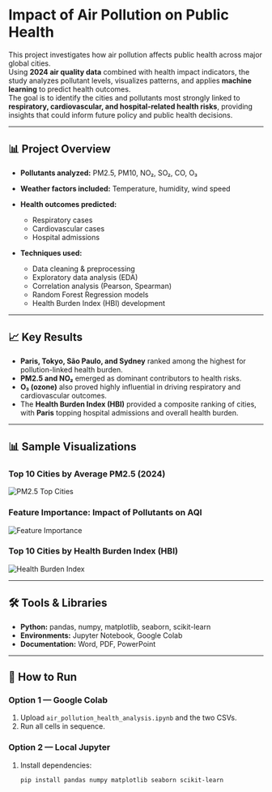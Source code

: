 # Impact of Air Pollution on Public Health

This project investigates how air pollution affects public health across major global cities.  
Using **2024 air quality data** combined with health impact indicators, the study analyzes pollutant levels, visualizes patterns, and applies **machine learning** to predict health outcomes.  
The goal is to identify the cities and pollutants most strongly linked to **respiratory, cardiovascular, and hospital-related health risks**, providing insights that could inform future policy and public health decisions.

---

## 📊 Project Overview
- **Pollutants analyzed:** PM2.5, PM10, NO₂, SO₂, CO, O₃  
- **Weather factors included:** Temperature, humidity, wind speed  
- **Health outcomes predicted:**  
  - Respiratory cases  
  - Cardiovascular cases  
  - Hospital admissions  

- **Techniques used:**  
  - Data cleaning & preprocessing  
  - Exploratory data analysis (EDA)  
  - Correlation analysis (Pearson, Spearman)  
  - Random Forest Regression models  
  - Health Burden Index (HBI) development  

---

## 📈 Key Results
- **Paris, Tokyo, São Paulo, and Sydney** ranked among the highest for pollution-linked health burden.  
- **PM2.5 and NO₂** emerged as dominant contributors to health risks.  
- **O₃ (ozone)** also proved highly influential in driving respiratory and cardiovascular outcomes.  
- The **Health Burden Index (HBI)** provided a composite ranking of cities, with **Paris** topping hospital admissions and overall health burden.  


---

## 📊 Sample Visualizations

### Top 10 Cities by Average PM2.5 (2024)
![PM2.5 Top Cities](reports/images/pm25_top_cities.png)

### Feature Importance: Impact of Pollutants on AQI
![Feature Importance](reports/images/feature_importance.png)

### Top 10 Cities by Health Burden Index (HBI)
![Health Burden Index](reports/images/hbi_top10.png)

---

## 🛠️ Tools & Libraries
- **Python:** pandas, numpy, matplotlib, seaborn, scikit-learn  
- **Environments:** Jupyter Notebook, Google Colab  
- **Documentation:** Word, PDF, PowerPoint  

---

## 📑 How to Run
### Option 1 — Google Colab
1. Upload `air_pollution_health_analysis.ipynb` and the two CSVs.  
2. Run all cells in sequence.  

### Option 2 — Local Jupyter
1. Install dependencies:  
   ```bash
   pip install pandas numpy matplotlib seaborn scikit-learn
